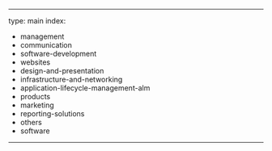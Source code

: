 
---
type: main
index:
  - management
  - communication
  - software-development
  - websites
  - design-and-presentation
  - infrastructure-and-networking
  - application-lifecycle-management-alm
  - products
  - marketing
  - reporting-solutions
  - others
  - software
---
